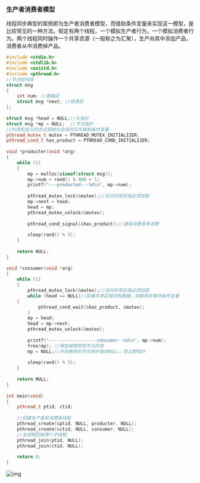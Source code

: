### 生产者消费者模型

线程同步典型的案例即为生产者消费者模型，而借助条件变量来实现这一模型，是比较常见的一种方法。假定有两个线程，一个模拟生产者行为，一个模拟消费者行为。两个线程同时操作一个共享资源（一般称之为汇聚），生产向其中添加产品，消费者从中消费掉产品。

```c++
#include <stdio.h>
#include <stdlib.h>
#include <unistd.h>
#include <pthread.h>
//节点结构体
struct msg
{
    int num; //数据区
    struct msg *next; //链表区
};
 
struct msg *head = NULL;//头指针
struct msg *mp = NULL;  //节点指针
//利用宏定义的方式初始化全局的互斥锁和条件变量
pthread_mutex_t mutex = PTHREAD_MUTEX_INITIALIZER;
pthread_cond_t has_product = PTHREAD_COND_INITIALIZER;
 
void *producter(void *arg)
{
    while (1) 
	{
        mp = malloc(sizeof(struct msg));
        mp->num = rand() % 400 + 1;
        printf("---producted---%d\n", mp->num);
 
        pthread_mutex_lock(&mutex);//访问共享区域必须加锁
        mp->next = head;
        head = mp;
        pthread_mutex_unlock(&mutex);
 
        pthread_cond_signal(&has_product);//通知消费者来消费
		
        sleep(rand() % 3);
    }
 
    return NULL;
}
 
void *consumer(void *arg)
{
    while (1)
	{
        pthread_mutex_lock(&mutex);//访问共享区域必须加锁
        while (head == NULL)//如果共享区域没有数据，则解锁并等待条件变量
	{
            pthread_cond_wait(&has_product, &mutex);
        }
        mp = head;
        head = mp->next;
        pthread_mutex_unlock(&mutex);
 
        printf("------------------consumer--%d\n", mp->num);
        free(mp); //释放被删除的节点内存
        mp = NULL;//并将删除的节点指针指向NULL，防止野指针
		
        sleep(rand() % 3);
    }
 
    return NULL;
}
 
int main(void)
{
    pthread_t ptid, ctid;
 
    //创建生产者和消费者线程
    pthread_create(&ptid, NULL, producter, NULL);
    pthread_create(&ctid, NULL, consumer, NULL);
    //主线程回收两个子线程
    pthread_join(ptid, NULL);
    pthread_join(ctid, NULL);
 
    return 0;
}
```

![img](https://img-blog.csdn.net/20180904140812927?watermark/2/text/aHR0cHM6Ly9ibG9nLmNzZG4ubmV0L3FxXzM5NzM2OTgy/font/5a6L5L2T/fontsize/400/fill/I0JBQkFCMA==/dissolve/70)
